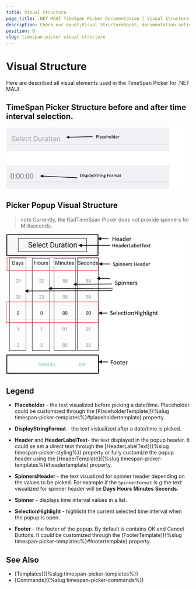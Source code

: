 ```yaml
---
title: Visual Structure
page_title: .NET MAUI TimeSpan Picker Documentation | Visual Structure
description: Check our &quot;Visual Structure&quot; documentation article for Telerik TimeSpan Picker for .NET MAUI.
position: 0
slug: timespan-picker-visual-structure
---
```


# Visual Structure

Here are described all visual elements used in the TimeSpan Picker for .NET MAUI.

## TimeSpan Picker Structure before and after time interval selection.

![TimeSpan Picker Visual Structure](images/timespan_picker_placeholder_display.png "Visual elements of TimeSpan Picker control")

## Picker Popup Visual Structure

>note Currently, the RadTimeSpan Picker does not provide spinners for Milliseconds.

![TimeSpan Picker Popup Visual Structure](images/timespan_picker_structure.png "Visual elements of TimeSpan Picker Popup")

## Legend

- **Placeholder** - the text visualized before picking a date/time. Placeholder could be customized through the [PlaceholderTemplate]({%slug timespan-picker-templates%}#placeholdertemplate) property.

- **DisplayStringFormat** - the text vislualized after a date/time is picked.

- **Header** and **HeaderLabelText**- the text displayed in the popup header. It could se set a direct text through the [HeaderLabelText]({%slug timespan-picker-styling%}) property or fully customize the popup header using the [HeaderTemplate]({%slug timespan-picker-templates%}#headertemplate) property.

- **SpinnersHeader** - the text visualized for spinner header depending on the values to be picked. For example if the `SpinnerFormat` is *g* the text visualized for spinner header will be **Days** **Hours** **Minutes** **Seconds**.

- **Spinner** - displays time interval values in a list.

- **SelectionHighlight** - highlisht the current selected time interval when the popup is open.

- **Footer** - the footer of the popup. By default is contains OK and Cancel Buttons. It could be customized through the [FooterTemplate]({%slug timespan-picker-templates%}#footertemplate) property.

## See Also

- [Templates]({%slug timespan-picker-templates%})
- [Commands]({%slug timespan-picker-commands%})